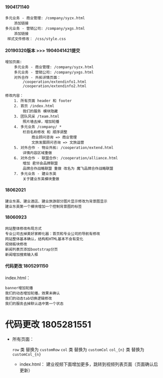 #### 1904171140

    多元业务 - 商业管理: /company/syzx.html
        添加链接
    多元业务 - 营销公司: /company/yxgs.html
        添加链接
     样式文件修改： /css/style.css

#### 20190320版本 >>> 1904041421提交


    增加页面:
        多元业务 - 商业管理: /company/syzx.html
        多元业务 - 营销公司: /company/yxgs.html
        对外合作 - 外拓详情页面：
            /cooperation/extendinfo1.html
            /cooperation/extendinfo2.html

    修改内容：
        1. 所有页面 header 和 footer
        2. 首页 /index.html
            我们的服务 模块隐藏
        3. 团队风采 /team.html
            照片墙去掉，增加轮播
        4. 多元业务 /company/ * 
            栏目名称修改 和 顺序调整
                商业顾问咨询 => 商业管理
                文旅发展顾问咨询 => 文旅运营
        5. 对外合作 - 物业外拓: /cooperation/extend.html
            详情内容区域重做
        6. 对外合作 - 联盟合作: /cooperation/alliance.html
            增加 君邻会品牌联盟
            品牌合作战略联盟 重做 改名为 魔飞品牌合作战略联盟
        7. 多元业务 - 建业东英
            关于建业东英模块重做

#### 18062021

    建业东英、建业酒店、建业旅游部分图片显示修改为背景图显示
    建业东英第一个模块增加一个控制背景图的标签
    
#### 18060923

    网站整体修改布局方式
    专业公司去掉美好家孵化器：首页和专业公司的导航有修改
    网站整体基本确认，结构和HTML基本不会有变化
    视频板块修改
    新闻列表页添加bootstrap分页
    新闻增加搜索输入框
    
#### 代码更改 1805291150
index.html：

    banner增加轮播
    我们的动态增加轮播，效果未确认
    我们的动态tab切换逻辑修改
    我们的服务去掉默认选中第一个状态

# 代码更改 1805281551
* 所有页面：


    `row` 类 替换为 `customRow`
    `col` 类 替换为 `customCol`
    `col_{n}` 类 替换为 `customCol_{n}`
    - index.html：
    建业视频下面增加更多，跳转到视频列表页面（页面确认后更新）